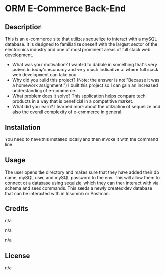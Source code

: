 # ORM E-Commerce Back-End

## Description

This is an e-commerce site that utilizes sequelize to interact with a mySQL database. It is designed to familiarize oneself with the largest sector of the electorinics industry and one of most prominent areas of full stack web development. 

- What was your motivation?
I wanted to dabble in something that's very potent in today's economy and very much indicative of where full stack web development can take you. 
- Why did you build this project? (Note: the answer is not \"Because it was a homework assignment.")
I built this project so I can gain an increased understanding of e-commerce.
- What problem does it solve?
This application helps compare tech products in a way that is beneficial in a competitive market. 
- What did you learn?
I learned more about the utilziation of sequelize and also the overall complexity of e-commerce in general. 

## Installation

You need to have this installed locally and then invoke it with the command line. 

## Usage

The user opens the directory and makes sure that they have added their db name, mySQL user, and mySQL password to the env. This will allow them to connect ot a database using sequlzie, which they can then interact with via schema and seed commands. This seeds a newly created dev database that can be interacted with in Insomnia or Postman. 

## Credits

n/a

n/a

n/a

## License

n/a

